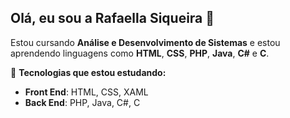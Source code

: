 ## Olá, eu sou a Rafaella Siqueira 👋

Estou cursando **Análise e Desenvolvimento de Sistemas** e estou aprendendo linguagens como **HTML**, **CSS**, **PHP**, **Java**, **C#** e **C**. 

🌱 **Tecnologias que estou estudando:**
- **Front End**: HTML, CSS, XAML
- **Back End**: PHP, Java, C#, C
